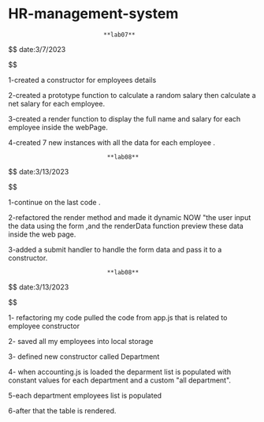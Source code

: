 # HR-management-system

                               **lab07** 
$$
date:3/7/2023

$$

1-created a constructor for employees details

2-created a prototype function to calculate a random salary then calculate a net salary for each employee.

3-created a render function to display the full name and salary for each employee inside the webPage.

4-created  7 new instances with all the data for each employee .



                                **lab08** 
$$
date:3/13/2023

$$

1-continue on the last code .

2-refactored the render method and made it dynamic NOW "the user input the data using the form ,and the renderData function preview these data inside the web page.
 
3-added a submit handler to handle the form data and pass it to a constructor.



                                **lab08** 
$$
date:3/13/2023

$$

1- refactoring my code pulled the code from app.js that is related to employee constructor 

2- saved all my employees into local storage 

3- defined new constructor called Department 

4- when accounting.js is loaded the deparment list is populated with constant values for each department and a custom "all department".

5-each department employees list is populated 

6-after that the table is rendered.